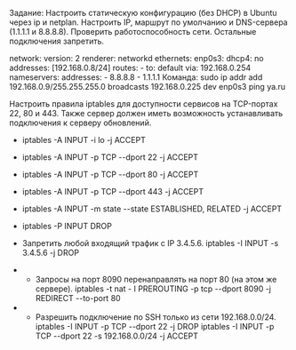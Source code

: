 Задание:
Настроить статическую конфигурацию (без DHCP) в Ubuntu через ip и netplan. Настроить IP, маршрут по умолчанию и DNS-сервера (1.1.1.1 и 8.8.8.8). Проверить работоспособность сети.
 Остальные подключения запретить.


network:
  version: 2
  renderer: networkd
  ethernets:
    enp0s3:
      dhcp4: no
      addresses: [192.168.0.8/24]
      routes:
        - to: default
          via: 192.168.0.254
      nameservers:
        addresses:
          - 8.8.8.8
          - 1.1.1.1
Команда:
    sudo ip addr add 192.168.0.9/255.255.255.0 broadcasts 192.168.0.225
    dev enp0s3
    ping ya.ru
   
Настроить правила iptables для доступности сервисов на TCP-портах 22, 80 и 443. Также сервер должен иметь возможность устанавливать подключения к серверу обновлений.

 * iptables -A INPUT -i lo -j ACCEPT
 * iptables -A INPUT -p  TCP --dport 22 -j ACCEPT
 * iptables -A INPUT -p  TCP --dport 80 -j ACCEPT
 * iptables -A INPUT -p  TCP --dport 443 -j ACCEPT
 * iptables -A INPUT -m state --state ESTABLISHED, RELATED -j ACCEPT
 * iptables -P INPUT DROP

* Запретить любой входящий трафик с IP 3.4.5.6.
  iptables -I INPUT -s 3.4.5.6 -j DROP

* * Запросы на порт 8090 перенаправлять на порт 80 (на этом же сервере).
  iptables -t nat - I PREROUTING -p tcp --dport 8090 -j REDIRECT --to-port 80
  
* * Разрешить подключение по SSH только из сети 192.168.0.0/24.
  iptables -I INPUT -p  TCP --dport 22 -j DROP
  iptables -I INPUT -p  TCP --dport 22 -s 192.168.0.0/24 -j ACCEPT
          
